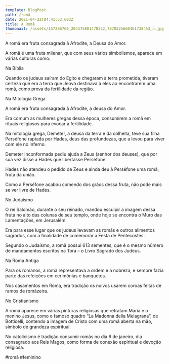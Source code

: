 ```yaml
---
template: BlogPost
path: /romã
date: 2021-04-22T04:41:53.603Z
title: A Romã
thumbnail: /assets/157286769_204375881470322_7870325660461738453_n.jpg
---
```

A romã era fruta consagrada à Afrodite, a Deusa do Amor.



A romã é uma fruta milenar, que com seus vários simbolismos, aparece em várias culturas como:

Na Bíblia

Quando os judeus saíram do Egito e chegaram à terra prometida, tiveram certeza que era a terra que Jeová destinava à eles ao encontrarem uma romã, como prova da fertilidade da região.

Na Mitologia Grega

A romã era fruta consagrada à Afrodite, a deusa do Amor.

Era comum as mulheres gregas dessa época, consumirem a romã em rituais religiosos para evocar a fertilidade.

Na mitologia grega, Deméter, a deusa da terra e da colheita, teve sua filha Perséfone raptada por Hades, deus das profundezas, que a levou para viver com ele no inferno.

Demeter inconformada pediu ajuda a Zeus (senhor dos deuses), que por sua vez disse a Hades que libertasse Perséfone.

Hades não atendeu o pedido de Zeus e ainda deu à Perséfone uma romã, fruta da união.

Como a Perséfone acabou comendo dos grãos dessa fruta, não pode mais se ver livre de Hades.

No Judaísmo

O rei Salomão, durante o seu reinado, mandou esculpir a imagem dessa fruta no alto das colunas de seu templo, onde hoje se encontra o Muro das Lamentações, em Jerusalém.

Era para esse lugar que os judeus levavam as romãs e outros alimentos sagrados, com a finalidade de comemorar a Festa de Pentecostes.

Segundo o Judaísmo, a romã possui 613 sementes, que é o mesmo número de mandamentos escritos na Torá – o Livro Sagrado dos Judeus.

Na Roma Antiga

Para os romanos, a romã representava a ordem e a nobreza, e sempre fazia parte das refeições em cerimônias e banquetes.

Nos casamentos em Roma, era tradição os noivos usarem coroas feitas de ramos de romãzeira.

No Cristianismo

A romã aparece em várias pinturas religiosas que retratam Maria e o menino Jesus, como o famoso quadro “La Madonna della Melagrana”, de Botticelli, contendo a imagem de Cristo com uma romã aberta na mão, símbolo de grandeza espiritual.

No catolicismo é tradição consumir romãs no dia 6 de janeiro, dia consagrado aos Reis Magos, como forma de conexão espiritual e devoção religiosa.



#romã #feminino
